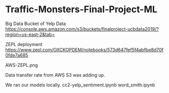 # Traffic-Monsters-Final-Project-ML

Big Data Bucket of Yelp Data
https://console.aws.amazon.com/s3/buckets/finalproject-ucbdata2019/?region=us-east-2&tab=

ZEPL deployment
https://www.zepl.com/OXCKOPDEM/notebooks/573d647fef5f4abfbe8d70f0fde7a685

AWS-ZEPL.png

Data transfer rate from AWS S3 was adding up.

We ran our models locally.
    cc2-yelp_sentiment.ipynb
    word_smith.ipynb
    
    



